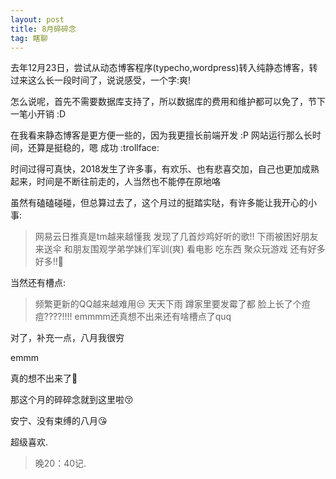 ```yaml
---
layout: post
title: 8月碎碎念
tag: 瞎聊
---
```


去年12月23日，尝试从动态博客程序(typecho,wordpress)转入纯静态博客，转过来这么长一段时间了，说说感受，一个字:爽!

怎么说呢，首先不需要数据库支持了，所以数据库的费用和维护都可以免了，节下一笔小开销  :D

在我看来静态博客是更方便一些的，因为我更擅长前端开发  :P  网站运行那么长时间，还算是挺稳的，嗯 成功 :trollface:

时间过得可真快，2018发生了许多事，有欢乐、也有悲喜交加，自己也更加成熟起来，时间是不断往前走的，人当然也不能停在原地咯

虽然有磕磕碰碰，但总算过去了，这个月过的挺踏实哒，有许多能让我开心的小事:

> 网易云日推真是tm越来越懂我
> 发现了几首炒鸡好听的歌!!
> 下雨被困好朋友来送伞
> 和朋友围观学弟学妹们军训(爽)
> 看电影 吃东西 聚众玩游戏
> 还有好多好多!!:see_no_evil:

当然还有槽点:

> 频繁更新的QQ越来越难用:unamused:
> 天天下雨 蹲家里要发霉了都
> 脸上长了个痘痘????!!!!
> emmmm还真想不出来还有啥槽点了quq

对了，补充一点，八月我很穷

emmm

真的想不出来了:hatching_chick:

那这个月的碎碎念就到这里啦:kissing_closed_eyes:

安宁、没有束缚的八月:kissing_heart:

超级喜欢.

> 晚20：40记.